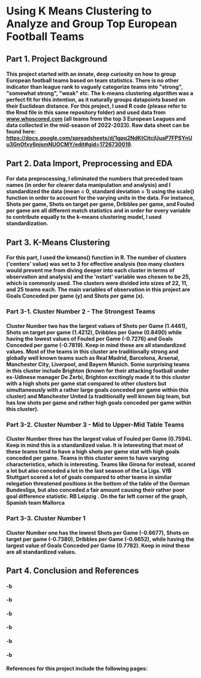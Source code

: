 # Using K Means Clustering to Analyze and Group Top European Football Teams

## Part 1. Project Background

#### This project started with an innate, deep curiosity on how to group European football teams based on team statistics. There is no other indicator than league rank to vaguely categorize teams into "strong", "somewhat strong", "weak" etc. The k-means clustering algorithm was a perfect fit for this intention, as it naturally groups datapoints based on their Euclidean distance. For this project, I used R code (please refer to the Rmd file in this same repository folder) and used data from www.whoscored.com (all teams from the top 3 European Leagues and data collected in the mid-season of 2022-2023). Raw data sheet can be found here: https://docs.google.com/spreadsheets/d/1gpq2NdKtCitcjUuaP7FPSYnUu3GnOfxy6njsmNUOCMY/edit#gid=1726730019.

## Part 2. Data Import, Preprocessing and EDA

#### For data preprocessing, I eliminated the numbers that preceded team names (in order for clearer data manipulation and analysis) and I standardized the data (mean = 0, standard deviation = 1) using the scale() function in order to account for the varying units in the data. For instance, Shots per game, Shots on target per game, Dribbles per game, and Fouled per game are all different match statistics and in order for every variable to contribute equally to the k-means clustering model, I used standardization.

## Part 3. K-Means Clustering

#### For this part, I used the kmeans() function in R. The number of clusters ('centers' value) was set to 3 for effective analysis (too many clusters would prevent me from diving deeper into each cluster in terms of observation and analysis) and the 'nstart' variable was chosen to be 25, which is commonly used. The clusters were divided into sizes of 22, 11, and 25 teams each. The main variables of observation in this project are Goals Conceded per game (y) and Shots per game (x). 

### Part 3-1. Cluster Number 2 - The Strongest Teams

#### Cluster Number two has the largest values of Shots per Game (1.4461), Shots on target per game (1.4212), Dribbles per Game (0.8490) while having the lowest values of Fouled per Game (-0.7276) and Goals Conceded per game (-0.7819). Keep in mind these are all standardized values. Most of the teams in this cluster are traditionally strong and globally well known teams such as Real Madrid, Barcelona, Arsenal, Manchester City, Liverpool, and Bayern Munich. Some surprising teams in this cluster include Brighton (known for their attacking football under ex-Udinese manager De Zerbi, Brighton excitingly made it to this cluster with a high shots per game stat compared to other clusters but simultaneously with a rather large goals conceded per game within this cluster) and Manchester United (a traditionally well known big team, but has low shots per game and rather high goals conceded per game within this cluster).

### Part 3-2. Cluster Number 3 - Mid to Upper-Mid Table Teams

#### Cluster Number three has the largest value of Fouled per Game (0.7594). Keep in mind this is a standardized value. It is interesting that most of these teams tend to have a high shots per game stat with high goals conceded per game. Teams in this cluster seem to have varying characteristics, which is interesting. Teams like Girona for instead, scored a lot but also conceded a lot in the last season of the La Liga. VfB Stuttgart scored a lot of goals compared to other teams in similar relegation threatened positions in the bottom of the table of the German Bundesliga, but also conceded a fair amount causing their rather poor goal difference statistic. RB Leipzig . On the far left corner of the graph, Spanish team Mallorca

### Part 3-3. Cluster Number 1

#### Cluster Number one has the lowest Shots per Game (-0.6677), Shots on target per game (-0.7380), Dribbles per Game (-0.6652), while having the largest value of Goals Conceded per Game (0.7782). Keep in mind these are all standardized values. 

## Part 4. Conclusion and References

#### -b
#### -b
#### -b
#### -b
#### -b
#### -b

#### References for this project include the following pages:
